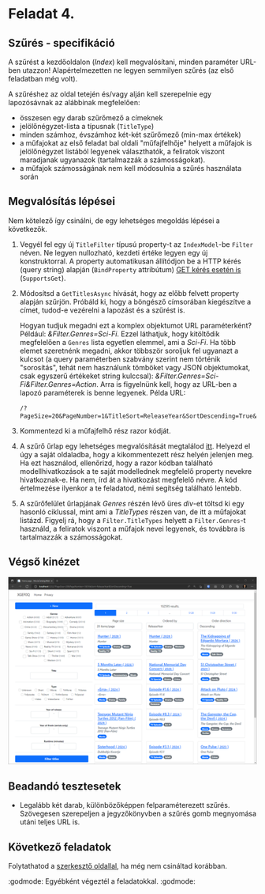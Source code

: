 # Feladat 4.

## Szűrés - specifikáció

A szűrést a kezdőoldalon (*Index*) kell megvalósítani, minden paraméter URL-ben utazzon! Alapértelmezetten ne legyen semmilyen szűrés (az első feladatban még volt).

A szűréshez az oldal tetején és/vagy alján kell szerepelnie egy lapozósávnak az alábbinak megfelelően:
- összesen egy darab szűrőmező a címeknek
- jelölőnégyzet-lista a típusnak (`TitleType`)
- minden számhoz, évszámhoz két-két szűrőmező (min-max értékek)
- a műfajokat az első feladat bal oldali "műfajfelhője" helyett a műfajok is jelölőnégyzet listából legyenek választhatók, a feliratok viszont maradjanak ugyanazok (tartalmazzák a számosságokat).
- a műfajok számosságának nem kell módosulnia a szűrés használata során

## Megvalósítás lépései

Nem kötelező így csinálni, de egy lehetséges megoldás lépései a következők.

1. Vegyél fel egy új `TitleFilter` típusú property-t az `IndexModel`-be `Filter` néven. Ne legyen nullozható, kezdeti értéke legyen egy új konstruktorral. A property automatikusan állítódjon be a HTTP kérés (query string) alapján (`BindProperty` attribútum) [GET kérés esetén is](https://learn.microsoft.com/en-us/aspnet/core/mvc/models/model-binding?view=aspnetcore-6.0#model-binding-for-http-get-requests-1) (`SupportsGet`). 

1. Módosítsd a `GetTitlesAsync` hívását, hogy az előbb felvett property alapján szűrjön.  Próbáld ki, hogy a böngésző címsorában kiegészítve a címet, tudod-e vezérelni a lapozást és a szűrést is.

    Hogyan tudjuk megadni ezt a komplex objektumot URL paraméterként? Például: *&Filter.Genres=Sci-Fi*. Ezzel láthatjuk, hogy kitöltődik megfelelően a `Genres` lista egyetlen elemmel, ami a *Sci-Fi*. Ha több elemet szeretnénk megadni, akkor többször soroljuk fel ugyanazt a kulcsot (a query paraméterben szabvány szerint nem történik "sorosítás", tehát nem használunk tömböket vagy JSON objektumokat, csak egyszerű értékeket string kulccsal): *&Filter.Genres=Sci-Fi&Filter.Genres=Action*. Arra is figyelnünk kell, hogy az URL-ben a lapozó paraméterek is benne legyenek. Példa URL: 
    ```
    /?PageSize=20&PageNumber=1&TitleSort=ReleaseYear&SortDescending=True&Filter.Genres=Comedy
    ```

1. Kommentezd ki a műfajfelhő rész razor kódját.

1. A szűrő űrlap egy lehetséges megvalósítását megtalálod [itt](./snippets/index.filter.cshtml). Helyezd el úgy a saját oldaladba, hogy a kikommentezett rész helyén jelenjen meg. Ha ezt használod, ellenőrizd, hogy a razor kódban található modellhivatkozások a te saját modellednek megfelelő property nevekre hivatkoznak-e. Ha nem, írd át a hivatkozást megfelelő névre. A kód értelmezése ilyenkor a te feladatod, némi segítség található lentebb.

1. A szűrőfelület űrlapjának *Genres* részén lévő üres *div*-et töltsd ki egy hasonló ciklussal, mint ami a *TitleTypes* részen van, de itt a műfajokat listázd. Figyelj rá, hogy a `Filter.TitleTypes` helyett a `Filter.Genres`-t használd, a feliratok viszont a műfajok nevei legyenek, és továbbra is tartalmazzák a számosságokat.

## Végső kinézet

![Feladat 4.](images/feladat-4.png)

## Beadandó tesztesetek

- Legalább két darab, különbözőképpen felparaméterezett szűrés. Szövegesen szerepeljen a jegyzőkönyvben a szűrés gomb megnyomása utáni teljes URL is.

## Következő feladatok

Folytathatod a [szerkesztő oldallal](Feladat-2.md), ha még nem csináltad korábban.

:godmode: Egyébként végeztél a feladatokkal. :godmode: 
